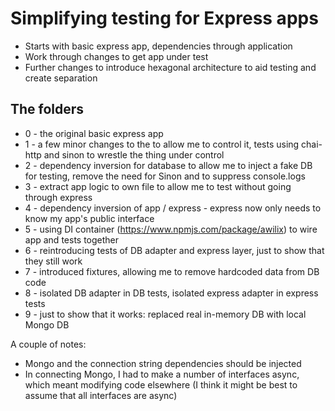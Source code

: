 # Simplifying testing for Express apps

* Starts with basic express app, dependencies through application
* Work through changes to get app under test
* Further changes to introduce hexagonal architecture to aid testing and create separation

## The folders

* 0 - the original basic express app
* 1 - a few minor changes to the to allow me to control it, tests using chai-http and sinon to wrestle the thing under control
* 2 - dependency inversion for database to allow me to inject a fake DB for testing, remove the need for Sinon and to suppress console.logs
* 3 - extract app logic to own file to allow me to test without going through express
* 4 - dependency inversion of app / express - express now only needs to know my app's public interface
* 5 - using DI container (https://www.npmjs.com/package/awilix) to wire app and tests together
* 6 - reintroducing tests of DB adapter and express layer, just to show that they still work
* 7 - introduced fixtures, allowing me to remove hardcoded data from DB code
* 8 - isolated DB adapter in DB tests, isolated express adapter in express tests
* 9 - just to show that it works: replaced real in-memory DB with local Mongo DB

A couple of notes:
* Mongo and the connection string dependencies should be injected
* In connecting Mongo, I had to make a number of interfaces async, which meant modifying code elsewhere (I think it might be best to assume that all interfaces are async)